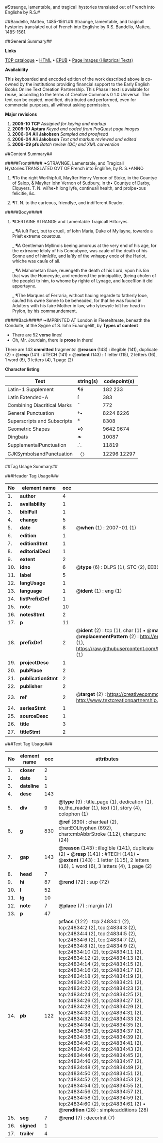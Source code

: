 #Straunge, lamentable, and tragicall hystories translated out of French into Englishe by R.S.#

##Bandello, Matteo, 1485-1561.##
Straunge, lamentable, and tragicall hystories translated out of French into Englishe by R.S.
Bandello, Matteo, 1485-1561.

##General Summary##

**Links**

[TCP catalogue](http://www.ota.ox.ac.uk/tcp/)  • 
[HTML](http://tei.it.ox.ac.uk/tcp/Texts-HTML/free/A03/A03434.html)  • 
[EPUB](http://tei.it.ox.ac.uk/tcp/Texts-EPUB/free/A03/A03434.epub) • 
[Page images (Historical Texts)](https://data.historicaltexts.jisc.ac.uk/view?pubId=eebo-21613819e&pageId=eebo-21613819e-24834-1)

**Availability**

This keyboarded and encoded edition of the
	       work described above is co-owned by the institutions
	       providing financial support to the Early English Books
	       Online Text Creation Partnership. This Phase I text is
	       available for reuse, according to the terms of Creative
	       Commons 0 1.0 Universal. The text can be copied,
	       modified, distributed and performed, even for
	       commercial purposes, all without asking permission.

**Major revisions**

1. __2005-10__ __TCP__ *Assigned for keying and markup*
1. __2005-10__ __Aptara__ *Keyed and coded from ProQuest page images*
1. __2006-04__ __Ali Jakobson__ *Sampled and proofread*
1. __2006-04__ __Ali Jakobson__ *Text and markup reviewed and edited*
1. __2006-09__ __pfs__ *Batch review (QC) and XML conversion*

##Content Summary##

#####Front#####
❧STRAVNGE,
Lamentable, and Tragicall
Hystories.TRANSLATED OVT OF
French into Engliſhe,
by R. S.*ANNO
1. ¶To the right Worſhipfull, Mayſter
Henry Vernon of Stoke, in the Countye
of Salop, & Mayſter Iohn Vernon of Sudbury, in th• Countye
of Darby, Eſquyers. T. N. wiſhe•h long lyfe, continuall
health, and proſpe•ous felicitie, &c.

1. ¶T. N. to the curteous, friendlye,
and indifferent Reader.

#####Body#####

1. ¶CERTAINE STRANGE
and Lamentable Tragicall
Hiſtoryes.

    _ ¶A iuſt Fact, but to cruell, of Iohn Maria, Duke of
Myllayne, towarde a Prieſt extreme couetous.

    _ ¶A Gentleman Myllinois beeing
amorous at the very end of his age,
for the extreame Ieloſy of his Concubyne, was cauſe
of the death of his Sonne and of himſelfe, and laſtly of
the vnhappy ende of the Harlot, whiche was cauſe
of all.

    _ ¶A Mahometan ſlaue, reuengeth
the death of his Lord, vpon his ſon
that was the Homecyde, and rendered the principalitie,
(being choſen of the people) to him, to whome
by righte of Lynage, and ſucceſſion it did appertayne.

    _ ¶The Marques of Ferraria, without
hauing regarde to fatherly loue,
cauſed his owne Sonne to be beheaded, for that he
was found in Adultery with his faire Mother in law,
who lykewyſe loſt her head in Pryſon, by his commaundement.

#####Back#####
❧IMPRINTED AT
London in Fleeteſtreate, beneath
the Conduite, at the
Sygne of S. Iohn Euaungeliſt, by
**Types of content**

  * There are 52 **verse** lines!
  * Oh, Mr. Jourdain, there is **prose** in there!

There are 143 **ommitted** fragments! 
 @__reason__ (143) : illegible (141), duplicate (2)  •  @__resp__ (141) : #TECH (141)  •  @__extent__ (143) : 1 letter (115), 2 letters (16), 1 word (6), 3 letters (4), 1 page (2)

**Character listing**


|Text|string(s)|codepoint(s)|
|---|---|---|
|Latin-1 Supplement|¶é|182 233|
|Latin Extended-A|ſ|383|
|Combining             Diacritical Marks|̄|772|
|General Punctuation|†•|8224 8226|
|Superscripts             and Subscripts|⁴|8308|
|Geometric Shapes|▪◊|9642 9674|
|Dingbats|❧|10087|
|SupplementalPunctuation|⸫|11819|
|CJKSymbolsandPunctuation|〈〉|12296 12297|

##Tag Usage Summary##

###Header Tag Usage###

|No|element name|occ|attributes|
|---|---|---|---|
|1.|__author__|4||
|2.|__availability__|1||
|3.|__biblFull__|1||
|4.|__change__|5||
|5.|__date__|8| @__when__ (1) : 2007-01 (1)|
|6.|__edition__|1||
|7.|__editionStmt__|1||
|8.|__editorialDecl__|1||
|9.|__extent__|2||
|10.|__idno__|6| @__type__ (6) : DLPS (1), STC (2), EEBO-CITATION (1), OCLC (1), VID (1)|
|11.|__label__|5||
|12.|__langUsage__|1||
|13.|__language__|1| @__ident__ (1) : eng (1)|
|14.|__listPrefixDef__|1||
|15.|__note__|10||
|16.|__notesStmt__|2||
|17.|__p__|11||
|18.|__prefixDef__|2| @__ident__ (2) : tcp (1), char (1)  •  @__matchPattern__ (2) : ([0-9\-]+):([0-9IVX]+) (1), (.+) (1)  •  @__replacementPattern__ (2) : http://eebo.chadwyck.com/downloadtiff?vid=$1&page=$2 (1), https://raw.githubusercontent.com/textcreationpartnership/Texts/master/tcpchars.xml#$1 (1)|
|19.|__projectDesc__|1||
|20.|__pubPlace__|2||
|21.|__publicationStmt__|2||
|22.|__publisher__|2||
|23.|__ref__|2| @__target__ (2) : https://creativecommons.org/publicdomain/zero/1.0/ (1), http://www.textcreationpartnership.org/docs/. (1)|
|24.|__seriesStmt__|1||
|25.|__sourceDesc__|1||
|26.|__title__|3||
|27.|__titleStmt__|2||


###Text Tag Usage###

|No|element name|occ|attributes|
|---|---|---|---|
|1.|__closer__|2||
|2.|__date__|1||
|3.|__dateline__|1||
|4.|__desc__|143||
|5.|__div__|9| @__type__ (9) : title_page (1), dedication (1), to_the_reader (1), text (1), story (4), colophon (1)|
|6.|__g__|830| @__ref__ (830) : char:leaf (2), char:EOLhyphen (692), char:cmbAbbrStroke (112), char:punc (24)|
|7.|__gap__|143| @__reason__ (143) : illegible (141), duplicate (2)  •  @__resp__ (141) : #TECH (141)  •  @__extent__ (143) : 1 letter (115), 2 letters (16), 1 word (6), 3 letters (4), 1 page (2)|
|8.|__head__|7||
|9.|__hi__|87| @__rend__ (72) : sup (72)|
|10.|__l__|52||
|11.|__lg__|10||
|12.|__note__|7| @__place__ (7) : margin (7)|
|13.|__p__|47||
|14.|__pb__|122| @__facs__ (122) : tcp:24834:1 (2), tcp:24834:2 (2), tcp:24834:3 (2), tcp:24834:4 (2), tcp:24834:5 (2), tcp:24834:6 (2), tcp:24834:7 (2), tcp:24834:8 (2), tcp:24834:9 (2), tcp:24834:10 (2), tcp:24834:11 (2), tcp:24834:12 (2), tcp:24834:13 (2), tcp:24834:14 (2), tcp:24834:15 (2), tcp:24834:16 (2), tcp:24834:17 (2), tcp:24834:18 (2), tcp:24834:19 (2), tcp:24834:20 (2), tcp:24834:21 (2), tcp:24834:22 (2), tcp:24834:23 (2), tcp:24834:24 (2), tcp:24834:25 (2), tcp:24834:26 (2), tcp:24834:27 (2), tcp:24834:28 (2), tcp:24834:29 (2), tcp:24834:30 (2), tcp:24834:31 (2), tcp:24834:32 (2), tcp:24834:33 (2), tcp:24834:34 (2), tcp:24834:35 (2), tcp:24834:36 (2), tcp:24834:37 (2), tcp:24834:38 (2), tcp:24834:39 (2), tcp:24834:40 (2), tcp:24834:41 (2), tcp:24834:42 (2), tcp:24834:43 (2), tcp:24834:44 (2), tcp:24834:45 (2), tcp:24834:46 (2), tcp:24834:47 (2), tcp:24834:48 (2), tcp:24834:49 (2), tcp:24834:50 (2), tcp:24834:51 (2), tcp:24834:52 (2), tcp:24834:53 (2), tcp:24834:54 (2), tcp:24834:55 (2), tcp:24834:56 (2), tcp:24834:57 (2), tcp:24834:58 (2), tcp:24834:59 (2), tcp:24834:60 (2), tcp:24834:61 (2)  •  @__rendition__ (28) : simple:additions (28)|
|15.|__seg__|7| @__rend__ (7) : decorInit (7)|
|16.|__signed__|1||
|17.|__trailer__|4||
